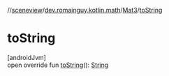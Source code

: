 //[sceneview](../../../index.md)/[dev.romainguy.kotlin.math](../index.md)/[Mat3](index.md)/[toString](to-string.md)

# toString

[androidJvm]\
open override fun [toString](to-string.md)(): [String](https://kotlinlang.org/api/latest/jvm/stdlib/kotlin/-string/index.html)
